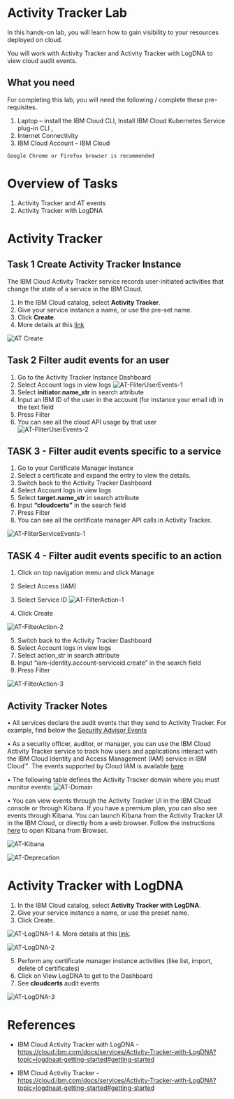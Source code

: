 # Activity Tracker Lab

In this hands-on lab, you will learn how to gain visibility to your resources deployed on cloud. 

You will work with Activity Tracker and Activity Tracker with LogDNA to view cloud audit events. 

## What you need 

For completing this lab, you will need the following / complete these pre-requisites. 

1.	Laptop – install the IBM Cloud CLI, Install IBM Cloud Kubernetes Service plug-in  CLI ,
2.	Internet Connectivity 
3.	IBM Cloud Account – IBM Cloud 

```
Google Chrome or Firefox browser is recommended 
```

# Overview of Tasks

1.  Activity Tracker and  AT events
2.  Activity Tracker with LogDNA

# Activity Tracker

## Task 1 Create Activity Tracker Instance

The IBM Cloud Activity Tracker service records user-initiated activities that change the state of a service in the IBM Cloud.

1.	In the IBM Cloud catalog, select **Activity Tracker**.
2.	Give your service instance a name, or use the pre-set name.
3.	Click **Create**. 
4.	More details at this [link](https://cloud.ibm.com/catalog/services/activity-tracker)


![AT Create](AT-Create.png)

## Task 2 Filter audit events for an user

1.	Go to the Activity Tracker Instance Dashboard
2.	Select Account logs in view logs
![AT-FliterUserEvents-1](AT-FliterUserEvents-1.png)
3.	Select **initiator.name_str**  in search attribute
4.	Input an IBM ID of the user in the account (for instance your email id) in the text field
5.	Press Filter
6.	You can see all the cloud API usage by that user
![AT-FliterUserEvents-2](AT-FliterUserEvents-2.png)


## TASK 3 - Filter audit events specific to a service

1.	Go to your Certificate Manager Instance
2.	Select a certificate and expand the entry to view the details.
3.	Switch back to the Activity Tracker Dashboard
4.	Select Account logs in view logs
5.	Select **target.name_str** in search attribute
6.	Input **“cloudcerts”** in the search field
7.	Press Filter
8.	You can see all the certificate manager API calls in Activity Tracker.

![AT-FliterServiceEvents-1](AT-FliterServiceEvents-1.png)

## TASK 4 - Filter audit events specific to an action

1.	Click on top navigation menu and click Manage
2.	Select Access (IAM)
3.	Select Service ID 
![AT-FilterAction-1](AT-FilterAction-1.png)

4.	Click Create

![AT-FilterAction-2](AT-FilterAction-2.png)

5.	Switch back to the Activity Tracker Dashboard
6.	Select Account logs in view logs
7.	Select action_str in search attribute
8.	Input “iam-identity.account-serviceid.create” in the search field
9.	Press Filter

![AT-FilterAction-3](AT-FilterAction-3.png)


## Activity Tracker Notes

•	All services declare the audit events that they send to Activity Tracker. For example, find below the [Security Advisor Events](https://cloud.ibm.com/docs/services/security-advisor?topic=security-advisor-at_events#monitor) 

•	As a security officer, auditor, or manager, you can use the IBM Cloud Activity Tracker service to track how users and applications interact with the IBM Cloud Identity and Access Management (IAM) service in IBM Cloud™. The events supported by Cloud IAM is available [here](https://cloud.ibm.com/docs/services/cloud-activity-tracker?topic=cloud-activity-tracker-at_events_iam)

•	The following table defines the Activity Tracker domain where you must monitor events:
![AT-Domain](AT-Domain.png)

•	You can view events through the Activity Tracker UI in the IBM Cloud console or through Kibana. If you have a premium plan, you can also see events through Kibana. You can launch Kibana from the Activity Tracker UI in the IBM Cloud, or directly from a web browser. Follow the instructions [here](https://cloud.ibm.com/docs/services/cloud-activity-tracker/how-to/manage-events-ui?topic=cloud-activity-tracker-launch_kibana#launch_Kibana_from_browser ) to open Kibana from Browser.

![AT-Kibana](AT-Kibana.png)

![AT-Deprecation](AT-Deprecation.png)

# Activity Tracker with LogDNA

1.	In the IBM Cloud catalog, select **Activity Tracker with LogDNA**.
2.	Give your service instance a name, or use the preset name.
3.	Click Create. 

![AT-LogDNA-1](AT-LogDNA-1.png)
4.	More details at this [link](https://cloud.ibm.com/observe/activitytracker/create ).

![AT-LogDNA-2](AT-LogDNA-2.png)

5.	Perform any certificate manager instance activities (like list, import, delete of certificates)
6.	Click on View LogDNA to get to the Dashboard
7.	See **cloudcerts** audit events

![AT-LogDNA-3](AT-LogDNA-3.png)

# References

* IBM Cloud Activity Tracker with LogDNA - [https://cloud.ibm.com/docs/services/Activity-Tracker-with-LogDNA?topic=logdnaat-getting-started#getting-started  ](https://cloud.ibm.com/docs/services/Activity-Tracker-with-LogDNA?topic=logdnaat-getting-started#getting-started)     

* IBM Cloud Activity Tracker - [https://cloud.ibm.com/docs/services/Activity-Tracker-with-LogDNA?topic=logdnaat-getting-started#getting-started  ](https://cloud.ibm.com/docs/services/cloud-activity-tracker?topic=cloud-activity-tracker-activity_tracker_ov)

